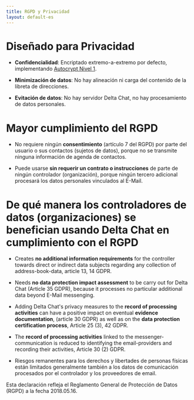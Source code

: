 ```yaml
---
title: RGPD y Privacidad
layout: default-es
---
```




<!-- GENERATED FILE -- DO NOT EDIT -->



# Diseñado para Privacidad

- **Confidencialidad**: Encriptado extremo-a-extremo por defecto, implementando [Autocrypt
Nivel 1](https://autocrypt.org).

- **Minimización de datos**: No hay alineación ni carga del contenido de la libreta de direcciones.

- **Evitación de datos**: No hay servidor Delta Chat, no hay procesamiento de datos personales.


# Mayor cumplimiento del RGPD

- No requiere ningún **consentimiento** (artículo 7 del RGPD) por parte del usuario o sus contactos (sujetos de datos), porque no se transmite ninguna información de agenda de contactos.

- Puede usarse **sin requerir un contrato o instrucciones** de parte de ningún controlador (organización), porque ningún tercero adicional procesará los datos personales vinculados al E-Mail.

# De qué manera los controladores de datos (organizaciones) se benefician usando Delta Chat en cumplimiento con el RGPD

- Creates **no additional information requirements** for the controller towards direct or indirect data subjects 
  regarding any collection of address-book-data, article 13, 14 GDPR.

- Needs **no data protection impact assessment**  to be carry out for Delta Chat (Article 35 GDPR), because it processes no particular additional data beyond E-Mail messenging.

- Adding Delta Chat's privacy measures to the 
  **record of processing activities** can have a positive impact 
  on eventual **evidence documentation**, (article 30 GDPR) 
  as well as on the **data protection certification process**, Article 25 (3), 42 GDPR.

- The **record of processing activities** linked to the messenger-communication is
  reduced to identifying the email-providers and recording their activities, Article 30 (2) GDPR.

- Riesgos remanentes para los derechos y libertades de personas físicas
están limitados generalmente también a los datos de comunicación procesados
por el controlador y los proveedores de email.


Esta declaración refleja el Reglamento General de Protección de Datos (RGPD) a la fecha 2018.05.16.

